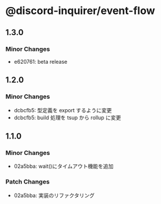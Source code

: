 # @discord-inquirer/event-flow

## 1.3.0

### Minor Changes

- e620761: beta release

## 1.2.0

### Minor Changes

- dcbcfb5: 型定義を export するように変更
- dcbcfb5: build 処理を tsup から rollup に変更

## 1.1.0

### Minor Changes

- 02a5bba: wait()にタイムアウト機能を追加

### Patch Changes

- 02a5bba: 実装のリファクタリング
